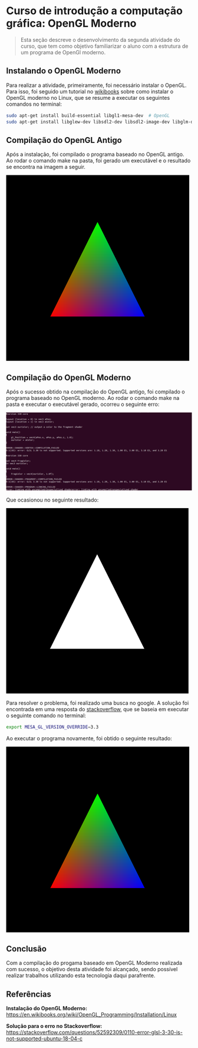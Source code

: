 # Curso de introdução a computação gráfica: OpenGL Moderno

> Esta seção descreve o desenvolvimento da segunda atividade do curso, que tem como objetivo familiarizar o aluno com a estrutura de um programa de OpenGl moderno.

## Instalando o OpenGL Moderno

Para realizar a atividade, primeiramente, foi necessário instalar o OpenGL. Para isso, foi seguido um tutorial no [wikibooks](https://en.wikibooks.org/wiki/OpenGL_Programming/Installation/Linux) sobre como instalar o OpenGL moderno no Linux, que se resume a executar os seguintes comandos no terminal:

``` bash
sudo apt-get install build-essential libgl1-mesa-dev  # OpenGL
sudo apt-get install libglew-dev libsdl2-dev libsdl2-image-dev libglm-dev libfreetype6-dev  # Bibliotecas necessárias
```

## Compilação do OpenGL Antigo

Após a instalação, foi compilado o programa baseado no OpenGL antigo. Ao rodar o comando make na pasta, foi gerado um executável e o resultado se encontra na imagem a seguir.

![OpenGl antigo](./images/rgb.png)

## Compilação do OpenGL Moderno

Após o sucesso obtido na compilação do OpenGL antigo, foi compilado o programa baseado no OpenGL moderno. Ao rodar o comando make na pasta e executar o executável gerado, ocorreu o seguinte erro:

![Erro gerado](images/error.png)

Que ocasionou no seguinte resultado:

![Triângulo branco](images/white.png)

Para resolver o problema, foi realizado uma busca no google. A solução foi encontrada em uma resposta do [stackoverflow](https://stackoverflow.com/questions/52592309/0110-error-glsl-3-30-is-not-supported-ubuntu-18-04-c), que se baseia em executar o seguinte comando no terminal:

``` bash
export MESA_GL_VERSION_OVERRIDE=3.3
```

Ao executar o programa novamente, foi obtido o seguinte resultado:

![Triângulo rgb](images/rgb.png)

## Conclusão

Com a compilação do progama baseado em OpenGL Moderno realizada com sucesso, o objetivo desta atividade foi alcançado, sendo possível realizar trabalhos utilizando esta tecnologia daqui parafrente.

## Referências

**Instalação do OpenGL Moderno:** 
https://en.wikibooks.org/wiki/OpenGL_Programming/Installation/Linux

**Solução para o erro no Stackoverflow:** 
https://stackoverflow.com/questions/52592309/0110-error-glsl-3-30-is-not-supported-ubuntu-18-04-c